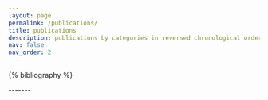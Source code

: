 ```yaml
---
layout: page
permalink: /publications/
title: publications
description: publications by categories in reversed chronological order. generated by jekyll-scholar. 
nav: false
nav_order: 2
---
```


<!-- _pages/publications.md -->
<div class="publications">

{% bibliography %}

</div>
-------
